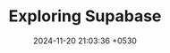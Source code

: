 ---
layout: post
title:  "Exploring Supabase"
description: "Exploring Supabase as a database and storage layer with Vercel"
date:   2024-11-20 21:03:36 +0530
---
